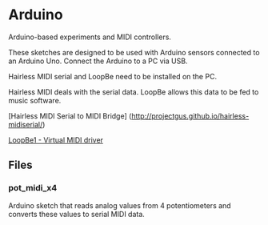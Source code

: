 # Arduino
Arduino-based experiments and MIDI controllers. 

These sketches are designed to be used with Arduino sensors connected to an Arduino Uno. Connect the Arduino to a PC via USB.

Hairless MIDI serial and LoopBe need to be installed on the PC. 

Hairless MIDI deals with the serial data. LoopBe allows this data to be fed to music software.

[Hairless MIDI Serial to MIDI Bridge] (http://projectgus.github.io/hairless-midiserial/)

[LoopBe1 - Virtual MIDI driver](http://nerds.de/en/loopbe1.html)

## Files
### pot_midi_x4
Arduino sketch that reads analog values from 4 potentiometers and converts these values to serial MIDI data. 
